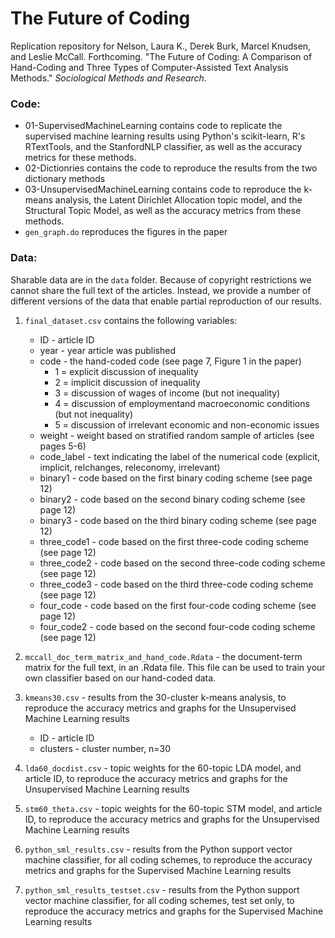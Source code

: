 # The Future of Coding

Replication repository for Nelson, Laura K., Derek Burk, Marcel Knudsen, and Leslie McCall. Forthcoming. "The Future of Coding: A Comparison of Hand-Coding and Three Types of Computer-Assisted Text Analysis Methods." *Sociological Methods and Research*. 


### Code:

* 01-SupervisedMachineLearning contains code to replicate the supervised machine learning results using Python's scikit-learn, R's RTextTools, and the StanfordNLP classifier, as well as the accuracy metrics for these methods.
* 02-Dictionries contains the code to reproduce the results from the two dictionary methods
* 03-UnsupervisedMachineLearning contains code to reproduce the k-means analysis, the Latent Dirichlet Allocation topic model, and the Structural Topic Model, as well as the accuracy metrics from these methods.
* `gen_graph.do` reproduces the figures in the paper

### Data:

Sharable data are in the `data` folder. Because of copyright restrictions we cannot share the full text of the articles. Instead, we provide a number of different versions of the data that enable partial reproduction of our results.

1. `final_dataset.csv` contains the following variables:
	* ID - article ID
	* year - year article was published
	* code - the hand-coded code (see page 7, Figure 1 in the paper)
		* 1 = explicit discussion of inequality
		* 2 = implicit discussion of inequality
		* 3 = discussion of wages of income (but not inequality)
		* 4 = discussion of employmentand macroeconomic conditions (but not inequality) 
		* 5 = discussion of irrelevant economic and non-economic issues
	* weight - weight based on stratified random sample of articles (see pages 5-6)
	* code_label - text indicating the label of the numerical code (explicit, implicit, relchanges, releconomy, irrelevant)
	* binary1 - code based on the first binary coding scheme (see page 12)
	* binary2 - code based on the second binary coding scheme (see page 12)
	* binary3 - code based on the third binary coding scheme (see page 12)
	* three_code1 - code based on the first three-code coding scheme (see page 12)
	* three_code2 - code based on the second three-code coding scheme (see page 12)
	* three_code3 - code based on the third three-code coding scheme (see page 12)
	* four_code - code based on the first four-code coding scheme (see page 12)
	* four_code2 - code based on the second four-code coding scheme (see page 12)

2. `mccall_doc_term_matrix_and_hand_code.Rdata` - the document-term matrix for the full text, in an .Rdata file. This file can be used to train your own classifier based on our hand-coded data.
3. `kmeans30.csv` - results from the 30-cluster k-means analysis, to reproduce the accuracy metrics and graphs for the Unsupervised Machine Learning results
	* ID - article ID
	* clusters - cluster number, n=30
4. `lda60_docdist.csv` - topic weights for the 60-topic LDA model, and article ID, to reproduce the accuracy metrics and graphs for the Unsupervised Machine Learning results
5. `stm60_theta.csv` - topic weights for the 60-topic STM model, and article ID, to reproduce the accuracy metrics and graphs for the Unsupervised Machine Learning results
6. `python_sml_results.csv` - results from the Python support vector machine classifier, for all coding schemes, to reproduce the accuracy metrics and graphs for the Supervised Machine Learning results
7. `python_sml_results_testset.csv` - results from the Python support vector machine classifier, for all coding schemes, test set only, to reproduce the accuracy metrics and graphs for the Supervised Machine Learning results
